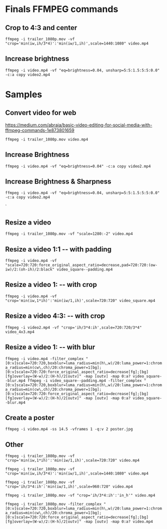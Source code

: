 
# Finals FFMPEG commands

## Crop to 4:3 and center 
```
ffmpeg -i trailer_1080p.mov -vf "crop='min(iw,ih/3*4)':'min(iw/1,ih)',scale=1440:1080" video.mp4
```

## Increase brightness 
```
ffmpeg -i video.mp4 -vf "eq=brightness=0.04, unsharp=5:5:1.5:5:5:0.0" -c:a copy video2.mp4
```

# Samples

## Convert video for web
https://medium.com/abraia/basic-video-editing-for-social-media-with-ffmpeg-commands-1e873801659

```
ffmpeg -i trailer_1080p.mov video.mp4
```

## Increase Brightness

```
ffmpeg -i video.mp4 -vf "eq=brightness=0.04" -c:a copy video2.mp4
```


## Increase Brightness & Sharpness

```
ffmpeg -i video.mp4 -vf "eq=brightness=0.04, unsharp=5:5:1.5:5:5:0.0" -c:a copy video2.mp4
```
`
## Resize a video

`ffmpeg -i trailer_1080p.mov -vf "scale=1280:-2" video.mp4`

## Resize a video 1:1 -- with padding

`ffmpeg -i video.mp4 -vf "scale=720:720:force_original_aspect_ratio=decrease,pad=720:720:(ow-iw)/2:(oh-ih)/2:black" video_square--padding.mp4`

## Resize a video 1: -- with crop

`ffmpeg -i video.mp4 -vf "crop='min(iw,1*ih)':'min(iw/1,ih)',scale=720:720" video_square.mp4`

## Resize a video 4:3: -- with crop

`ffmpeg -i video2.mp4 -vf "crop='ih/3*4:ih',scale=720:720/3*4" video_4x3.mp4`

## Resize a video 1: -- with blur

`ffmpeg -i video.mp4 -filter_complex "[0:v]scale=720:720,boxblur=luma_radius=min(h\,w)/20:luma_power=1:chroma_radius=min(cw\,ch)/20:chroma_power=1[bg];[0:v]scale=720:720:force_original_aspect_ratio=decrease[fg];[bg][fg]overlay=(W-w)/2:(H-h)/2[outv]" -map [outv] -map 0:a? video_square--blur.mp4
ffmpeg -i video_square--padding.mp4 -filter_complex "[0:v]scale=720:720,boxblur=luma_radius=min(h\,w)/20:luma_power=1:chroma_radius=min(cw\,ch)/20:chroma_power=1[bg];[0:v]scale=720:720:force_original_aspect_ratio=decrease[fg];[bg][fg]overlay=(W-w)/2:(H-h)/2[outv]" -map [outv] -map 0:a? video_square--blur.mp4`

## Create a poster
`ffmpeg -i video.mp4 -ss 14.5 -vframes 1 -q:v 2 poster.jpg`

## Other

`ffmpeg -i trailer_1080p.mov -vf "crop='min(iw,1*ih)':'min(iw/1,ih)',scale=720:720" video.mp4`

`ffmpeg -i trailer_1080p.mov -vf "crop='min(iw,ih/3*4)':'min(iw/1,ih)',scale=1440:1080" video.mp4`

`ffmpeg -i trailer_1080p.mov -vf "crop='ih/3*4:ih':'min(iw/1,ih)',scale=960:720" video.mp4`

`ffmpeg -i trailer_1080p.mov -vf "crop='ih/3*4:ih':'in_h'" video.mp4`

`ffmpeg -i trailer_1080p.mov -filter_complex "[0:v]scale=720:720,boxblur=luma_radius=min(h\,w)/20:luma_power=1:chroma_radius=min(cw\,ch)/20:chroma_power=1[bg];[0:v]scale=720:720:force_original_aspect_ratio=decrease[fg];[bg][fg]overlay=(W-w)/2:(H-h)/2[outv]" -map [outv] -map 0:a? video.mp4`

